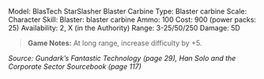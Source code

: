 Model: BlasTech StarSlasher Blaster Carbine
Type: Blaster carbine
Scale: Character
Skill: Blaster: blaster carbine
Ammo: 100
Cost: 900 (power packs: 25)
Availability: 2, X (in the Authority)
Range: 3-25/50/250
Damage: 5D

> **Game Notes:** 
> At long range, increase difficulty by +5.

*Source: Gundark’s Fantastic Technology (page 29), Han Solo and the Corporate Sector Sourcebook (page 117)*